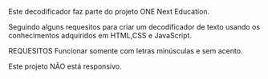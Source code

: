 Este decodificador faz parte do projeto ONE Next Education.

Seguindo alguns requesitos para criar um decodificador de texto usando os conhecimentos adquiridos em HTML,CSS e JavaScript.

 REQUESITOS
 Funcionar somente com letras minúsculas e sem acento.
 
 Este projeto NÃO está responsivo.
